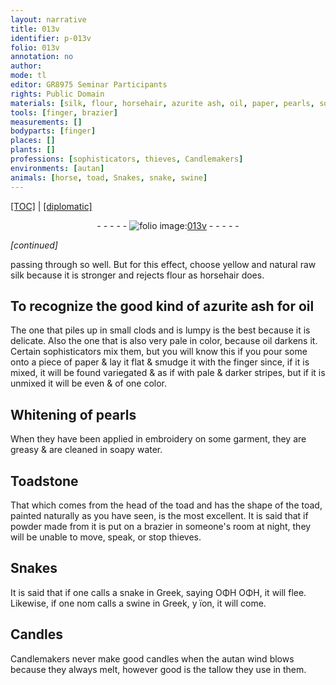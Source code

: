 ```yaml
---
layout: narrative
title: 013v
identifier: p-013v
folio: 013v
annotation: no
author:
mode: tl
editor: GR8975 Seminar Participants
rights: Public Domain
materials: [silk, flour, horsehair, azurite ash, oil, paper, pearls, soapy water, Toadstone, tallow]
tools: [finger, brazier]
measurements: []
bodyparts: [finger]
places: []
plants: []
professions: [sophisticators, thieves, Candlemakers]
environments: [autan]
animals: [horse, toad, Snakes, snake, swine]
---
```


<p><a href="{{ site.baseurl }}/translation/" target="_blank">[TOC]</a> | <a href="{{ site.baseurl }}/texts/p-013v_tc/">[diplomatic]</a></p><div class="folio" align="center">- - - - - <a href="http://gallica.bnf.fr/ark:/12148/btv1b10500001g/f32.image" target="_blank"><img src="https://cu-mkp.github.io/2017-workshop-edition/assets/photo-icon.png" alt="folio image: " style="display:inline-block; margin-bottom:-3px;"/>013v</a> - - - - - </div>  
 
*[continued]*
  
 passing through so well. But for this effect, choose yellow and natural raw <span class="m">silk</span> because it is stronger and rejects <span class="m">flour</span> as <span class="m"><span class="al">horse</span>hair</span> does.

 
  

## To recognize the good kind of <span class="m">azurite ash</span> for <span class="m">oil</span>

 
The one that piles up in small clods and is lumpy is the best because it is delicate. Also the one that is also very pale in color, because <span class="m">oil</span> darkens it. Certain <span class="pro">sophisticators</span> mix them, but you will know this if you pour some onto a piece of <span class="m">paper</span> & lay it flat & smudge it with the <span class="tl"><span class="bp">finger</span></span> since, if it is mixed, it will be found variegated & as if with pale & darker stripes, but if it is unmixed it will be even & of one color. 
 
 
  

## Whitening of <span class="m">pearls</span>

 
When they have been applied in embroidery on some garment, they are greasy & are cleaned in <span class="m">soapy water</span>. 
 
 
  

## <span class="m">Toadstone</span>

 
That which comes from the head of the <span class="al">toad</span> and has the shape of the <span class="al">toad</span>, painted naturally as you have seen, is the most excellent. It is said that if powder made from it is put on a <span class="tl">brazier</span> in someone's room at night, they will be unable to move, speak, or stop <span class="pro">thieves</span>. 
 
 
  

## <span class="al">Snakes</span>

 
It is said that if one calls a <span class="al">snake</span> in Greek, saying ΟΦΗ ΟΦΗ, it will flee. Likewise, if one <span class="del">nom</span> calls a <span class="al">swine</span> in Greek, <span class="del">y</span> ïon, it will come. 
 
 
  

## Candles

 
<span class="pro">Candlemakers</span> never make good candles when the <span class="env">autan</span> wind blows because they always melt, however good is the <span class="m">tallow</span> they use in them. 
 
